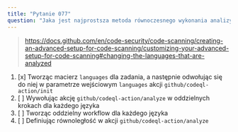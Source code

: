 ```yaml
---
title: "Pytanie 077"
question: "Jaka jest najprostsza metoda równoczesnego wykonania analizy CodeQL dla każdego języka w repozytorium wielojęzycznym, korzystając z GitHub Actions?"
---
```



> https://docs.github.com/en/code-security/code-scanning/creating-an-advanced-setup-for-code-scanning/customizing-your-advanced-setup-for-code-scanning#changing-the-languages-that-are-analyzed
1. [x] Tworząc macierz `languages` dla zadania, a następnie odwołując się do niej w parametrze wejściowym `languages` akcji `github/codeql-action/init`
1. [ ] Wywołując akcję `github/codeql-action/analyze` w oddzielnych krokach dla każdego języka
1. [ ] Tworząc oddzielny workflow dla każdego języka
1. [ ] Definiując równoległość w akcji `github/codeql-action/analyze`
